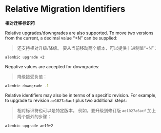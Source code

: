 # Relative Migration Identifiers

**相对迁移标识符**

Relative upgrades/downgrades are also supported. To move two versions from the current, a decimal value “+N” can be supplied:

> 还支持相对升级/降级。 要从当前移动两个版本，可以提供十进制值“+N”：

```bash
alembic upgrade +2
```

Negative values are accepted for downgrades:

> 降级接受负值：

```bash
alembic downgrade -1
```

Relative identifiers may also be in terms of a specific revision. For example, to upgrade to revision `ae1027a6acf` plus two additional steps:

> 相对标识符也可以是特定版本。 例如，要升级到修订版 `ae1027a6acf` 加上两个额外的步骤：

```bash
alembic upgrade ae10+2
```
